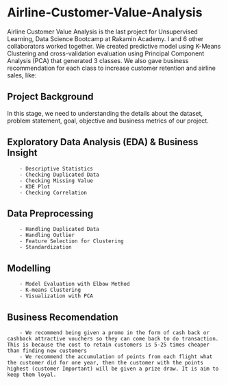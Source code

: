 # Airline-Customer-Value-Analysis

Airline Customer Value Analysis is the last project for Unsupervised Learning, Data Science Bootcamp at Rakamin Academy. I and 6 other collaborators worked together. We created predictive model using K-Means Clustering and cross-validation evaluation using Principal Component Analysis (PCA) that generated 3 classes. We also gave business recommendation for each class to increase customer retention and airline sales, like:


## Project Background
   In this stage, we need to understanding the details about the dataset, problem statement, goal, objective and business metrics of our project.

## Exploratory Data Analysis (EDA) & Business Insight
        - Descriptive Statistics
        - Checking Duplicated Data
        - Checking Missing Value
        - KDE Plot
        - Checking Correlation

## Data Preprocessing
        - Handling Duplicated Data
        - Handling Outlier
        - Feature Selection for Clustering
        - Standardization

## Modelling
        - Model Evaluation with Elbow Method
        - K-means Clustering
        - Visualization with PCA

## Business Recomendation
        - We recommend being given a promo in the form of cash back or cashback attractive vouchers so they can come back to do transaction. This is because the cost to retain customers is 5-25 times cheaper than finding new customers
        - We recommend the accumulation of points from each flight what the customer did for one year, then the customer with the points highest (customer Important) will be given a prize draw. It is aim to keep them loyal.

